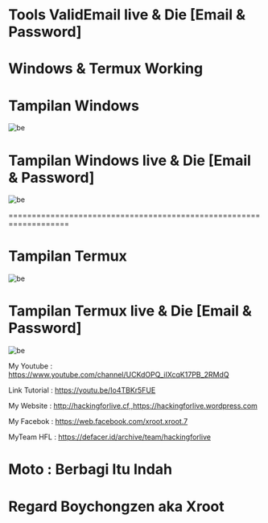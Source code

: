 # Tools ValidEmail live & Die [Email & Password]

# Windows & Termux Working

# Tampilan Windows
![be](https://raw.githubusercontent.com/boychongzen18/validemail/master/Screenshot_1.png)
# Tampilan Windows live & Die [Email & Password]
![be](https://raw.githubusercontent.com/boychongzen18/validemail/master/Screenshot_2.png)

===================================================================

# Tampilan Termux
![be](https://raw.githubusercontent.com/boychongzen18/validemail/master/termux1.jpg)
# Tampilan Termux live & Die [Email & Password]
![be](https://raw.githubusercontent.com/boychongzen18/validemail/master/termux2.jpg)

My Youtube    : https://www.youtube.com/channel/UCKdOPQ_iIXcqK17PB_2RMdQ

Link Tutorial : https://youtu.be/Io4TBKr5FUE

My Website    : http://hackingforlive.cf,,https://hackingforlive.wordpress.com

My Facebok    : https://web.facebook.com/xroot.xroot.7

MyTeam HFL    : https://defacer.id/archive/team/hackingforlive

# Moto : Berbagi Itu Indah

# Regard Boychongzen aka Xroot
